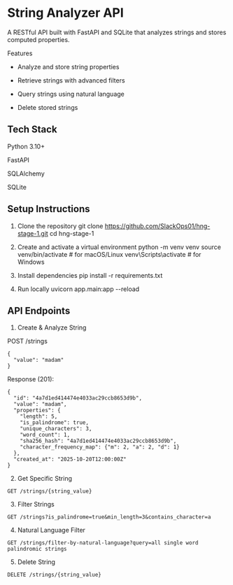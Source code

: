 # String Analyzer API

A RESTful API built with FastAPI and SQLite that analyzes strings and stores computed properties.

Features

- Analyze and store string properties

- Retrieve strings with advanced filters

- Query strings using natural language

- Delete stored strings

## Tech Stack

Python 3.10+

FastAPI

SQLAlchemy

SQLite

##  Setup Instructions
1. Clone the repository
git clone https://github.com/SlackOps01/hng-stage-1.git
cd hng-stage-1

2. Create and activate a virtual environment
python -m venv venv
source venv/bin/activate  # for macOS/Linux
venv\Scripts\activate     # for Windows

3. Install dependencies
pip install -r requirements.txt

4. Run locally
uvicorn app.main:app --reload



## API Endpoints
1. Create & Analyze String

POST /strings

```
{
  "value": "madam"
}
```


Response (201):
```
{
  "id": "4a7d1ed414474e4033ac29ccb8653d9b",
  "value": "madam",
  "properties": {
    "length": 5,
    "is_palindrome": true,
    "unique_characters": 3,
    "word_count": 1,
    "sha256_hash": "4a7d1ed414474e4033ac29ccb8653d9b",
    "character_frequency_map": {"m": 2, "a": 2, "d": 1}
  },
  "created_at": "2025-10-20T12:00:00Z"
}
```

2. Get Specific String

```
GET /strings/{string_value}
```

3. Filter Strings

```
GET /strings?is_palindrome=true&min_length=3&contains_character=a
```


4. Natural Language Filter
```
GET /strings/filter-by-natural-language?query=all single word palindromic strings
```

5. Delete String
```
DELETE /strings/{string_value}
```

